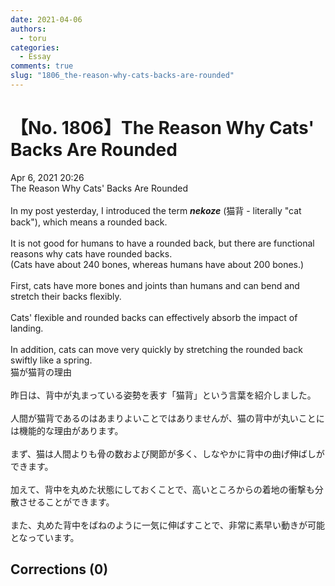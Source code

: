 ```yaml
---
date: 2021-04-06
authors:
  - toru
categories:
  - Essay
comments: true
slug: "1806_the-reason-why-cats-backs-are-rounded"
---
```


# 【No. 1806】The Reason Why Cats' Backs Are Rounded
<div class="date">Apr 6, 2021 20:26</div>
<div id="post"><div id="body_show_ori">
The Reason Why Cats' Backs Are Rounded<br/><br/>In my post yesterday, I introduced the term <strong><em>nekoze</em></strong> (猫背 - literally "cat back"), which means a rounded back.<br/><br/>It is not good for humans to have a rounded back, but there are functional reasons why cats have rounded backs.<br/>(Cats have about 240 bones, whereas humans have about 200 bones.)<br/><br/>First, cats have more bones and joints than humans and can bend and stretch their backs flexibly.<br/><br/>Cats' flexible and rounded backs can effectively absorb the impact of landing.<br/><br/>In addition, cats can move very quickly by stretching the rounded back swiftly like a spring.
</div></div>

<!-- more -->

<div id="post_ja"><div id="body_show_mo">
猫が猫背の理由<br/><br/>昨日は、背中が丸まっている姿勢を表す「猫背」という言葉を紹介しました。<br/><br/>人間が猫背であるのはあまりよいことではありませんが、猫の背中が丸いことには機能的な理由があります。<br/><br/>まず、猫は人間よりも骨の数および関節が多く、しなやかに背中の曲げ伸ばしができます。<br/><br/>加えて、背中を丸めた状態にしておくことで、高いところからの着地の衝撃も分散させることができます。<br/><br/>また、丸めた背中をばねのように一気に伸ばすことで、非常に素早い動きが可能となっています。
</div></div>

## Corrections (0)
